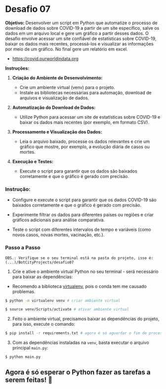 # Desafio 07

**Objetivo:** Desenvolver um script em Python que automatize o processo de download de dados sobre COVID-19 a partir de um site específico, salve os dados em um arquivo local e gere um gráfico a partir desses dados. O desafio envolve acessar um site confiável de estatísticas sobre COVID-19, baixar os dados mais recentes, processá-los e visualizar as informações por meio de um gráfico. No final gere um relatório em excel.

- https://covid.ourworldindata.org
    
**Instruções:**
    
1. **Criação do Ambiente de Desenvolvimento:**
    - Crie um ambiente virtual (venv) para o projeto.
    - Instale as bibliotecas necessárias para automação, download de arquivos e visualização de dados.

2. **Automatização do Download de Dados:**
    - Utilize Python para acessar um site de estatísticas sobre COVID-19 e baixar os dados mais recentes (por exemplo, em formato CSV).

3. **Processamento e Visualização dos Dados:**
    - Leia o arquivo baixado, processe os dados relevantes e crie um gráfico que mostre, por exemplo, a evolução diária de casos ou mortes.
    
4. **Execução e Testes:**
    - Execute o script para garantir que os dados são baixados corretamente e que o gráfico é gerado com precisão.

### **Instrução:**
    
- Configure e execute o script para garantir que os dados COVID-19 são baixados corretamente e que o gráfico é gerado com precisão.

- Experimente filtrar os dados para diferentes países ou regiões e criar gráficos adicionais para análise comparativa.

- Teste o script com diferentes intervalos de tempo e variáveis (como novos casos, novas mortes, vacinação, etc.).

### **Passo a Passo**

`OBS.: Verifique se o seu terminal está na pasta do projeto, isso é: (...)/BotCityProjects/desafio07`

1. Crie e ative o ambiente virtual Python no seu terminal - será necessário para baixar as dependências:

- Recomendo a biblioteca [virtualenv](https://virtualenv.pypa.io/en/latest/user_guide.html), pois o conda tem me causado problemas.

```bash
$ python -m virtualenv venv # criar ambiente virtual
```

```bash
$ source venv/Scripts/activate # ativar ambiente virtual
```

2. Feito o ambiente virtual, precisamos baixar as dependências do projeto, para isso, execute o comando:

```bash
$ pip install -r requirements.txt # agora é só aguardar o fim do processo
```

3. Com as dependências instaladas na `venv`, basta executar o arquivo principal `main.py`:

```bash
$ python main.py
```

## Agora é só esperar o Python fazer as tarefas a serem feitas! 🚀
